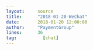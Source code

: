 ```yaml
---
layout:     source 
title:      "2018-01-20-WeChat"
date:       2018-01-20 12:00:00
author:     "PaymentGroup"
lines:      36 
tag:		  [chat]
---
```

